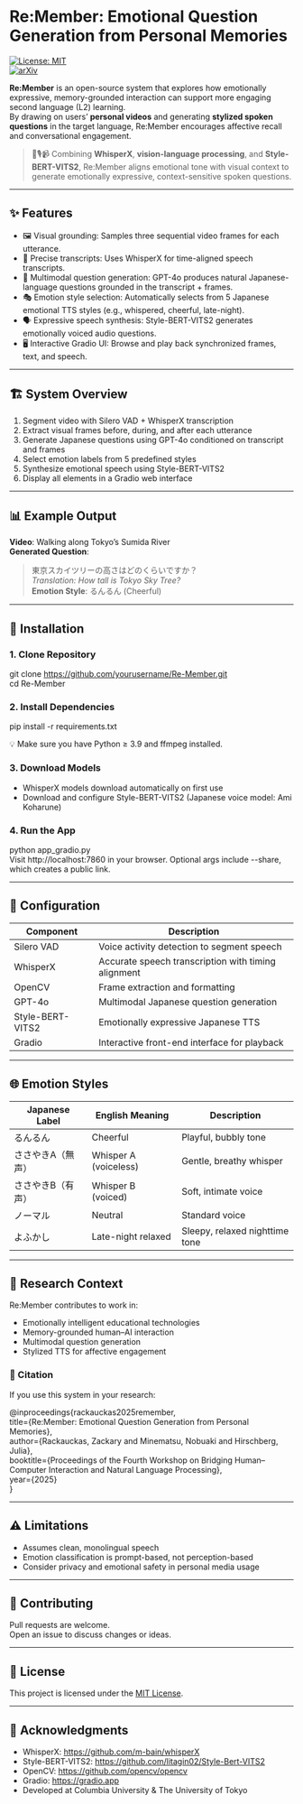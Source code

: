 # Re:Member: Emotional Question Generation from Personal Memories

[![License: MIT](https://img.shields.io/badge/License-MIT-blue.svg)](LICENSE)  
[![arXiv](https://img.shields.io/badge/arXiv-Preprint-red.svg)](https://arxiv.org/abs/XXXX.XXXXX)

**Re:Member** is an open-source system that explores how emotionally expressive, memory-grounded interaction can support more engaging second language (L2) learning.  
By drawing on users’ **personal videos** and generating **stylized spoken questions** in the target language, Re:Member encourages affective recall and conversational engagement.

> 🧠🎙️📹 Combining **WhisperX**, **vision-language processing**, and **Style-BERT-VITS2**, Re:Member aligns emotional tone with visual context to generate emotionally expressive, context-sensitive spoken questions.

---

## ✨ Features

- 🖼️ Visual grounding: Samples three sequential video frames for each utterance.  
- 📝 Precise transcripts: Uses WhisperX for time-aligned speech transcripts.  
- 🤖 Multimodal question generation: GPT-4o produces natural Japanese-language questions grounded in the transcript + frames.  
- 🎭 Emotion style selection: Automatically selects from 5 Japanese emotional TTS styles (e.g., whispered, cheerful, late-night).  
- 🗣️ Expressive speech synthesis: Style-BERT-VITS2 generates emotionally voiced audio questions.  
- 🖥️ Interactive Gradio UI: Browse and play back synchronized frames, text, and speech.

---

## 🏗️ System Overview

1. Segment video with Silero VAD + WhisperX transcription  
2. Extract visual frames before, during, and after each utterance  
3. Generate Japanese questions using GPT-4o conditioned on transcript and frames  
4. Select emotion labels from 5 predefined styles  
5. Synthesize emotional speech using Style-BERT-VITS2  
6. Display all elements in a Gradio web interface

---

## 📊 Example Output

**Video**: Walking along Tokyo’s Sumida River  
**Generated Question**:  
> 東京スカイツリーの高さはどのくらいですか？  
> *Translation: How tall is Tokyo Sky Tree?*  
**Emotion Style**: るんるん (Cheerful)

---

## 🧪 Installation

### 1. Clone Repository
git clone https://github.com/yourusername/Re-Member.git  
cd Re-Member

### 2. Install Dependencies
pip install -r requirements.txt

💡 Make sure you have Python ≥ 3.9 and ffmpeg installed.

### 3. Download Models
- WhisperX models download automatically on first use  
- Download and configure Style-BERT-VITS2 (Japanese voice model: Ami Koharune)

### 4. Run the App
python app_gradio.py  
Visit http://localhost:7860 in your browser. Optional args include --share, which creates a public link.

---

## 🧰 Configuration

| Component            | Description                                                  |
|----------------------|--------------------------------------------------------------|
| Silero VAD           | Voice activity detection to segment speech                   |
| WhisperX             | Accurate speech transcription with timing alignment          |
| OpenCV               | Frame extraction and formatting                              |
| GPT-4o               | Multimodal Japanese question generation                      |
| Style-BERT-VITS2     | Emotionally expressive Japanese TTS                          |
| Gradio               | Interactive front-end interface for playback                 |

---

## 🌐 Emotion Styles

| Japanese Label         | English Meaning          | Description                                 |
|------------------------|--------------------------|---------------------------------------------|
| るんるん               | Cheerful                 | Playful, bubbly tone                        |
| ささやきA（無声）      | Whisper A (voiceless)    | Gentle, breathy whisper                     |
| ささやきB（有声）      | Whisper B (voiced)       | Soft, intimate voice                        |
| ノーマル              | Neutral                  | Standard voice                              |
| よふかし              | Late-night relaxed       | Sleepy, relaxed nighttime tone              |

---

## 🧠 Research Context

Re:Member contributes to work in:
- Emotionally intelligent educational technologies  
- Memory-grounded human–AI interaction  
- Multimodal question generation  
- Stylized TTS for affective engagement

### 📄 Citation

If you use this system in your research:

@inproceedings{rackauckas2025remember,  
  title={Re:Member: Emotional Question Generation from Personal Memories},  
  author={Rackauckas, Zackary and Minematsu, Nobuaki and Hirschberg, Julia},  
  booktitle={Proceedings of the Fourth Workshop on Bridging Human–Computer Interaction
  and Natural Language Processing},  
  year={2025}  
}

---

## ⚠️ Limitations

- Assumes clean, monolingual speech  
- Emotion classification is prompt-based, not perception-based  
- Consider privacy and emotional safety in personal media usage

---

## 🤝 Contributing

Pull requests are welcome.  
Open an issue to discuss changes or ideas.

---

## 📄 License

This project is licensed under the [MIT License](LICENSE).

---

## 🙏 Acknowledgments

- WhisperX: https://github.com/m-bain/whisperX  
- Style-BERT-VITS2: https://github.com/litagin02/Style-Bert-VITS2  
- OpenCV: https://github.com/opencv/opencv  
- Gradio: https://gradio.app  
- Developed at Columbia University & The University of Tokyo
